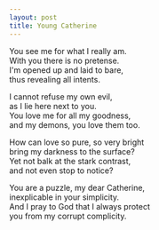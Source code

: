 ```yaml
---
layout: post
title: Young Catherine
---
```


You see me for what I really am.  
With you there is no pretense.  
I'm opened up and laid to bare,  
thus revealing all intents.

I cannot refuse my own evil,  
as I lie here next to you.  
You love me for all my goodness,  
and my demons, you love them too.

How can love so pure, so very bright  
bring my darkness to the surface?  
Yet not balk at the stark contrast,  
and not even stop to notice?

You are a puzzle, my dear Catherine,  
inexplicable in your simplicity.  
And I pray to God that I always protect  
you from my corrupt complicity.
